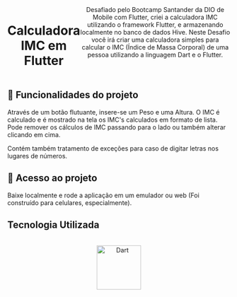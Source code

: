 
<div style="display: flex;" align="center"><br>
<h1>Calculadora IMC em Flutter</h1>
Desafiado pelo Bootcamp Santander da DIO de Mobile com Flutter, criei a calculadora IMC utilizando o framework Flutter, e armazenando localmente no banco de dados Hive.
Neste Desafio você irá criar uma calculadora simples para calcular o IMC (Índice de Massa Corporal) de uma pessoa utilizando a linguagem Dart e o Flutter.
  <br>
</div>



##  :hammer: Funcionalidades do projeto
Através de um botão flutuante, insere-se um Peso e uma Altura. O IMC é calculado e é mostrado na tela os IMC's calculados em formato de lista.
Pode remover os cálculos de IMC passando para o lado ou também alterar clicando em cima.

Contém também tratamento de exceções para caso de digitar letras nos lugares de números.<br>

## :file_folder: Acesso ao projeto
Baixe localmente e rode a aplicação em um emulador ou web (Foi construído para celulares, especialmente).


## Tecnologia Utilizada
<div style="display: inline_block" align="center"><br>
  <center>
  <img align="center" alt="Dart" height="100" width="100" src="https://github.com/GabrielFMontoni/calculadora-imc-java/assets/121250213/144613af-e940-407e-95ee-fd92b18ec6cb">
    
  </center>

</div>

